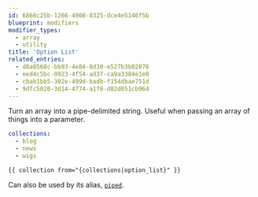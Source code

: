 ```yaml
---
id: 6866c25b-1266-4908-8325-dce4e5146f5b
blueprint: modifiers
modifier_types:
  - array
  - utility
title: 'Option List'
related_entries:
  - d8a8568c-bb93-4e84-8d30-e527b3b02876
  - eed4c5bc-0923-4f54-ad37-ca9a3384e1e0
  - cbab1bb5-302e-499d-badb-f154dbae751d
  - 9dfc5020-3d14-4774-a1f6-d82d051cb964
---
```

Turn an array into a pipe-delimited string. Useful when passing an array of things into a parameter.

```yaml
collections:
  - blog
  - news
  - wigs
```

```
{{ collection from="{collections|option_list}" }}
```

Can also be used by its alias, [`piped`](/modifiers/piped).